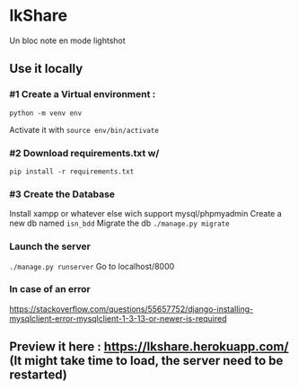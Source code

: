 # lkShare

Un bloc note en mode lightshot
 
## Use it locally

### #1 Create a Virtual environment :
`python -m venv env`

Activate it with `source env/bin/activate`

### #2 Download requirements.txt w/
`pip install -r requirements.txt`

### #3 Create the Database
Install xampp or whatever else wich support mysql/phpmyadmin
Create a new db named `isn_bdd`
Migrate the db `./manage.py migrate`

### Launch the server
`./manage.py runserver`
Go to localhost/8000

### In case of an error
https://stackoverflow.com/questions/55657752/django-installing-mysqlclient-error-mysqlclient-1-3-13-or-newer-is-required


## Preview it here : https://lkshare.herokuapp.com/ (It might take time to load, the server need to be restarted)